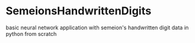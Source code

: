 # SemeionsHandwrittenDigits
basic neural network application with semeion's handwritten digit data in python from scratch
